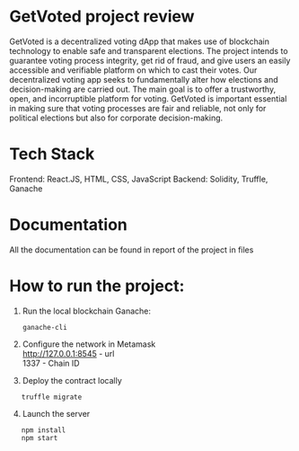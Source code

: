 # GetVoted project review
GetVoted is a decentralized voting dApp that makes use of blockchain technology to enable safe and transparent elections. The project intends to guarantee voting process integrity, get rid of fraud, and give users an easily accessible and verifiable platform on which to cast their votes.
Our decentralized voting app seeks to fundamentally alter how elections and decision-making are carried out. The main goal is to offer a trustworthy, open, and incorruptible platform for voting.
GetVoted is important essential in making sure that voting processes are fair and reliable, not only for political elections but also for corporate decision-making.

# Tech Stack
Frontend: React.JS, HTML, CSS, JavaScript
Backend: Solidity, Truffle, Ganache

# Documentation
All the documentation can be found in report of the project in files

# How to run the project:
1. Run the local blockchain Ganache:
   ```
   ganache-cli
   ```
2. Configure the network in Metamask                                                                 
http://127.0.0.1:8545 - url                                                                                                                               
1337 - Chain ID

3. Deploy the contract locally
```
   truffle migrate
   ```

4. Launch the server
```
   npm install
   npm start
   ```   
